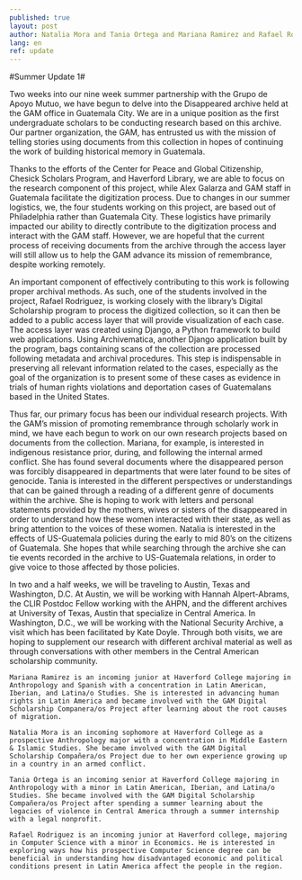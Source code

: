 ```yaml
---
published: true
layout: post
author: Natalia Mora and Tania Ortega and Mariana Ramirez and Rafael Rodriguez
lang: en
ref: update
---
```


#Summer Update 1#

Two weeks into our nine week summer partnership with the Grupo de Apoyo Mutuo, we have begun to delve into the Disappeared archive held at the GAM office in Guatemala City. We are in a unique position as the first undergraduate scholars to be conducting research based on this archive. Our partner organization, the GAM, has entrusted us with the mission of telling stories using documents from this collection in hopes of continuing the work of building historical memory in Guatemala. 

Thanks to the efforts of the Center for Peace and Global Citizenship, Chesick Scholars Program, and Haverford Library, we are able to focus on the research component of this project, while Alex Galarza and GAM staff in Guatemala facilitate the digitization process. Due to changes in our summer logistics, we, the four students working on this project, are based out of Philadelphia rather than Guatemala City. These logistics have primarily impacted our ability to directly contribute to the digitization process and interact with the GAM staff. However, we are hopeful that the current process of receiving documents from the archive through the access layer will still allow us to help the GAM advance its mission of remembrance, despite working remotely.

An important component of effectively contributing to this work is following proper archival methods. As such, one of the students involved in the project, Rafael Rodriguez, is working closely with the library’s Digital Scholarship program to process the digitized collection, so it can then be added to a public access layer that will provide visualization of each case. The access layer was created using Django, a Python framework to build web applications. Using Archivematica, another Django application built by the program, bags containing scans of the collection are processed following metadata and archival procedures. This step is indispensable in preserving all relevant information related to the cases, especially as the goal of the organization is to present some of these cases as evidence in trials of human rights violations and deportation cases of Guatemalans based in the United States.

Thus far, our primary focus has been our individual research projects. With the GAM’s mission of promoting remembrance through scholarly work in mind, we have each begun to work on our own research projects based on documents from the collection. Mariana, for example, is interested in indigenous resistance prior, during, and following the internal armed conflict. She has found several documents where the disappeared person was forcibly disappeared in departments that were later found to be sites of genocide. Tania is interested in the different perspectives or understandings that can be gained through a reading of a different genre of documents within the archive. She is hoping to work with letters and personal statements provided by the mothers, wives or sisters of the disappeared in order to understand how these women interacted with their state, as well as bring attention to the voices of these women. Natalia is interested in the effects of US-Guatemala policies during the early to mid 80’s  on the citizens of Guatemala. She hopes that while searching through the archive she can tie events recorded in the archive to US-Guatemala relations, in order to give voice to those affected by those policies.

In two and a half weeks, we will be traveling to Austin, Texas and Washington, D.C. At Austin, we will be working with Hannah Alpert-Abrams, the CLIR Postdoc Fellow working with the AHPN, and the different archives at University of Texas, Austin that specialize in Central America. In Washington, D.C., we will be working with the National Security Archive, a visit which has been facilitated by Kate Doyle. Through both visits, we are hoping to supplement our research with different archival material as well as through conversations with other members in the Central American scholarship community. 


	Mariana Ramirez is an incoming junior at Haverford College majoring in Anthropology and Spanish with a concentration in Latin American, Iberian, and Latina/o Studies. She is interested in advancing human rights in Latin America and became involved with the GAM Digital Scholarship Companera/os Project after learning about the root causes of migration. 

	Natalia Mora is an incoming sophomore at Haverford College as a prospective Anthropology major with a concentration in Middle Eastern & Islamic Studies. She became involved with the GAM Digital Scholarship Compañera/os Project due to her own experience growing up in a country in an armed conflict. 

	Tania Ortega is an incoming senior at Haverford College majoring in Anthropology with a minor in Latin American, Iberian, and Latina/o Studies. She became involved with the GAM Digital Scholarship Compañera/os Project after spending a summer learning about the legacies of violence in Central America through a summer internship with a legal nonprofit. 

	Rafael Rodriguez is an incoming junior at Haverford college, majoring in Computer Science with a minor in Economics. He is interested in exploring ways how his prospective Computer Science degree can be beneficial in understanding how disadvantaged economic and political conditions present in Latin America affect the people in the region.

